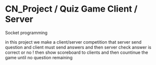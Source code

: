 # CN_Project / Quiz Game Client / Server
Socket programming 

in this project we make a client/server competition that server send question and client must send answers and then server check answer is correct or no ! 
then show scoreboard to clients and then countinue the game until no question remaining 
